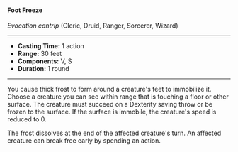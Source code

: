#### Foot Freeze
*Evocation cantrip* (Cleric, Druid, Ranger, Sorcerer, Wizard)
___
- **Casting Time:** 1 action
- **Range:** 30 feet
- **Components:** V, S
- **Duration:** 1 round
---
You cause thick frost to form around a creature's feet to immobilize it. Choose a creature you can see within range that is touching a floor or other surface. The creature must succeed on a Dexterity saving throw or be frozen to the surface. If the surface is immobile, the creature's speed is reduced to 0.

The frost dissolves at the end of the affected creature's turn. An affected creature can break free early by spending an action.

